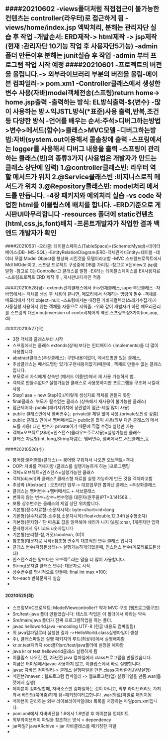 ####20210602
-views폴더처럼 직접접근이 불가능한 컨텐츠는 controller(라우터)로 접근하게 됨
-views/home/index.jsp 액박처리, 분해는 관리자단 실습 후 작업
-개발순서: ERD제작-> html제작 -> jsp제작 (현재 :관리자단 10기능 작업 후 사용자단5기능)
-admin 폴더 만든이후 분해는 junit실습 후 작업
-admin 부터 프로그램 작업 시작 예정
####20210601
-프로젝트의 버전을 올립니다.-> 외부라이브러리 부분의 버전을 올림-메이븐 컴파일러->
pom.xm1
-Controller클래스에서 생성한 변수 사용(자바)model객체전송(스프링)return home-> home.jsp출력
-출력하는 방식: EL방식출력-${변수}
-많이 사용하는 방ㅅ익JSTL방식(*표준)사용 출력,반복,조건 등 다양한 방식
-언어를 배우는 순서:주석>디버그하는방법>변수>메서드(함수)>클래스>MVC모델
-디버그하는방법:자바(system.out이용해서 콜솔창에 출력
-스프링에서는 logger를 사용해서 디버그 내용을 출력
-스프링이 관리하는 클래스(빈)의 종류3가지 (사용법은 개발자가 만드는 클래스 상단에 입력)
1.@controller클래스빈: 라우터 역할 메서드가 위치
2.@Service클래스빈 :비지니스로직 메서드가 위치
3.@Repository클래스빈: model처리 메서드를 만듭니다.
-4장 패키지와 예외처리 실습
-vs code 작업한 html를 이클립스에 배치를 합니다.
-ERD기준으로 게시판UI마무리합니다
-resources 폴더에 static컨텐츠(html,css,js,font)배치
-프론트개발자가 작업한 결과 백엔드 개발자가 확인
-
####20210531
-오라클: 테이블스페이스(TableSpace)=(Scheme:Mysql)=데이터베이스(DB-
MS-SQL)
-EntityRelationDiagram(ERD-객체관계):Entity=테이블
-데이터 모델:Model Object를 형상화 시킨것을 모델이라고함
-MVC 스프링프로젝트에서 Mdl MOdel이고, 스프링 프로젝트 구성중에 DB를 가리킴
-참고로 V는View고 jsp를 말함
-참고로 C는Controller고 클래스를 말함
-EX라는 테이블스페이스를 EX사용자료
-스프링프로젝트 ERD 제작 후 , 게시판UI디자인 적용



####20210528(금) 
-extends관계클래스에서 this현재클래스,super부모클래스
-자바앱에서는 객체를 생성 후 사용이 끝나면, 메모리에서 삭제하는 명령이 필수
-객체를 메모리에서 삭제:object=null;
-스프링에서는 내장된 가비지컬렉터(쓰레기수집가)가 자동실행 사용하지 않는 객체를 자동으로 지워줌.
-위와 같이 개발자가 하던 메모리관리를 스프링의 대신=ioc(inversion of control)제어의
역전.스프링특징3가지(ioc,aop, di)

####20210527(목)
- 3장 객체와 클래스부터 시작
- 스프링에서는 클래스 extends(상속)보다는 인터페이스 (implements)를 더 많이 사용합니다
- abstract클래스(추상클래스): 구현내용이없이, 메서드명만 있는 클래스,
- 추상클래스는 메서드명만 있기(구현내용이없기)때문에 , 객체로 만들수 없는 클래스 입니다.
- 부모로서 자식에게 상속만 (메서드 이름만)해서 재 사용 가능하게 함.
- 객체로 만들수없다? 실행가능한 클래스로 사용못하지만 프로그램을 구조화 시킬때 사용
- Step1 aaa = new Step1();//이렇게 생성자로 객체를 만들지 못함
- final클래스: 부모가 될수없는 클래스 (상속해서 재사용이 불가능한 클래스)
- 접근제어자: public(패키지위치에 상관없이 접근-제일 많이 사용)
- public 클래스안에서 멤버변수는 private을 제일 많이 사용.(private보안성 갖춤)
- public 클래스 안에서 멤버메서드는 public을 많이 사용(외부 다은 클래스의 메서드를 사용)
    대신 변수가 private이기  때문에 직접 수정x 실행만 가능
- 객체=오브젝트(자바)=인스턴스(클라우드주로샤용)=실행가능한 클래스
- 클래스 자료형(int, long,String처럼)는 멤버변수, 멤버메서드,서브클래스,등


####20210526(수)
- 붕어빵:붕어빵틀(클래스)-> 붕어빵 구워져서 나오면 오브젝트=객체
- OOP: 자바를 객체지향 (클래스를 실행가능하게 하는 )프로그램밍
- 객체=오브젝트=인스턴스=실행가능한 클래스
- 객체(object)와 클래스? 클래스형 자료를 실행 가능하게 만든 것을 객체라고함
- 추상화 (Abstract) : 오프라인 업무-> 대표업무만 뽑아낸 클래스 =추상화클래스
- 클래스는 멤버변수 +멤버메서드 + 서브클래스
- 변하지 않는 변수=상수=변수명을 대문자(원주율)PT=3.141569...
- 보통 상수변수는 클래스의 제일 상단 위치합니다.
- 기본형(정수자료형-소문자시작): byte<short<int<long 
- 기본형(실수자료형-소주점,소문자시작):float<double,12.34f(실수형숫자)
- 기본형(문자형-''단 따움표 값을 일력해야 에러가 나지 않음):char, 1개문자만 입력
- 문자형에서 유니코드 u숫자입니다
- 기본형(분리형-참,거짓):boolean, (0|1)
- 참조형(대문자로 시작):참조형 변수의 대표적인 변수 클래스 입니다
- 클래스 변수(저장된상태)-> 실행가능하게되었을때, 인스턴스 변수(메모리로드된상태)
- 인스턴스라는 말보다는 오브젝트라는 말을 더 많이 사용합니다.
- String(문자열 클래스 변수): 대문자로 시작.
- 상수변수를 명시적으로 만들때: final int max =100;
- for-each 반복문까지 실습
- 
#### 20210525(화)
- 스프링MVC프로젝트: ModelViewcontroller? 약자 MVC 구조 (웹프로그램구조)
- Src/test-java 폴더 만들었습니다: 테스트 작업은 이 폴더에서 하라는 약속
- Sre/main/java 폴더가 진짜 프로그램작업을 하는 폴더.
- javac helloworld.java -encoding UTF-8 (한글 내용도 컴파일됨)
- 위 java컴파일로러 실행한 결과 ->HelloWorld.class실행파일이 생성
- 주), 클래스파일은 실행 패키지의 루트(최상위)에서 실행해야함
- kr.or.test패키지 root폴더src/test/java폴더에 실행을 해야함
- java kr or test helloworld클래스 실행하게 됨
- 이클립스 나오긴 전, 25년전 java 컴파일에서 class프로그램을 만들었습니다.
- 지금은 터미널에서javac 사용하지 않고, 이클립스에서 바로 실행합니다.
- javac 자바앱 컴파일러-> 클래스 실행파일을 만든.class(자바환경JVM실행)
- 메인븐?maven : 웹프로그램 컴파일러 -> 웹프로그램(앱) 실행파일을 만듬.war(톰캣에서 실행)
- 메이븐이 컴파일할때, 자바소스만 컴파일하는 것이 아니고, 외부 라이브러리도 가져와서 바인딩(묶어줌)하게 됨=패키징이라고합니다 .war(와르)파일로 패키지됨
- 메이븐이 관리하는 외부 라이브러이파일(lib) 목록을 저장하는 파일pom.xml입니다.
- pom.xml에서 자바버전을  1.6에서 1.8변경 후 메이븐을 업데이트
- 외부라이브러이 파일을 참조하는  방식 = dependency
- jar파일? javaARchive = jar 자바클래스를  패키징한 파일
- 